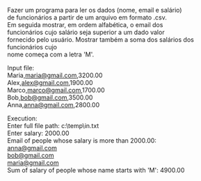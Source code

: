 Fazer um programa para ler os dados (nome, email e salário)  
de funcionários a partir de um arquivo em formato .csv.  
Em seguida mostrar, em ordem alfabética, o email dos  
funcionários cujo salário seja superior a um dado valor  
fornecido pelo usuário.
Mostrar também a soma dos salários dos funcionários cujo  
nome começa com a letra 'M'.
  
Input file:  
Maria,maria@gmail.com,3200.00  
Alex,alex@gmail.com,1900.00  
Marco,marco@gmail.com,1700.00  
Bob,bob@gmail.com,3500.00  
Anna,anna@gmail.com,2800.00  
  
Execution:  
Enter full file path: c:\temp\in.txt  
Enter salary: 2000.00  
Email of people whose salary is more than 2000.00:  
anna@gmail.com  
bob@gmail.com  
maria@gmail.com  
Sum of salary of people whose name starts with 'M': 4900.00  
